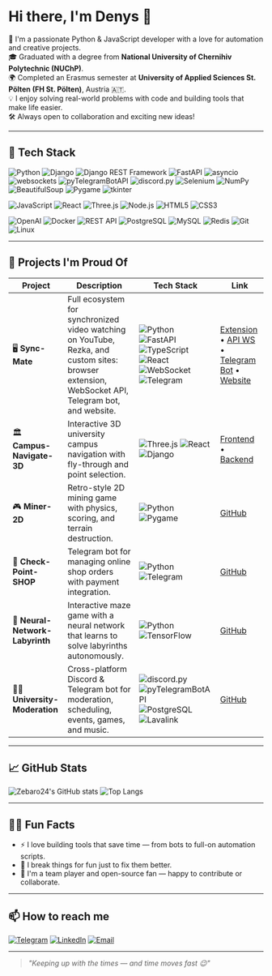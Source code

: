 # Hi there, I'm Denys 👋

🚀 I'm a passionate Python & JavaScript developer with a love for automation and creative projects.  
🎓 Graduated with a degree from **National University of Chernihiv Polytechnic (NUChP)**.  
🌍 Completed an Erasmus semester at **University of Applied Sciences St. Pölten (FH St. Pölten)**, Austria 🇦🇹.  
💡 I enjoy solving real-world problems with code and building tools that make life easier.  
🛠️ Always open to collaboration and exciting new ideas!

---

## 🧠 Tech Stack

![Python](https://img.shields.io/badge/Python-3776AB?style=for-the-badge&logo=python&logoColor=white)
![Django](https://img.shields.io/badge/Django-092E20?style=for-the-badge&logo=django&logoColor=white)
![Django REST Framework](https://img.shields.io/badge/DRF-092E20?style=for-the-badge&logo=django&logoColor=white)
![FastAPI](https://img.shields.io/badge/FastAPI-009688?style=for-the-badge&logo=fastapi&logoColor=white)
![asyncio](https://img.shields.io/badge/asyncio-000000?style=for-the-badge&logo=python&logoColor=white)
![websockets](https://img.shields.io/badge/websockets-000000?style=for-the-badge&logo=python&logoColor=white)
![pyTelegramBotAPI](https://img.shields.io/badge/pyTelegramBotAPI-0088CC?style=for-the-badge&logo=telegram&logoColor=white)
![discord.py](https://img.shields.io/badge/discord.py-7289DA?style=for-the-badge&logo=discord&logoColor=white)
![Selenium](https://img.shields.io/badge/Selenium-43B02A?style=for-the-badge&logo=selenium&logoColor=white)
![NumPy](https://img.shields.io/badge/NumPy-013243?style=for-the-badge&logo=numpy&logoColor=white)
![BeautifulSoup](https://img.shields.io/badge/BeautifulSoup-7B1FA2?style=for-the-badge&logo=python&logoColor=white)
![Pygame](https://img.shields.io/badge/Pygame-1E90FF?style=for-the-badge&logo=python&logoColor=white)
![tkinter](https://img.shields.io/badge/Tkinter-FF6F00?style=for-the-badge&logo=python&logoColor=white)

![JavaScript](https://img.shields.io/badge/JavaScript-F7DF1E?style=for-the-badge&logo=javascript&logoColor=black)
![React](https://img.shields.io/badge/React-20232A?style=for-the-badge&logo=react)
![Three.js](https://img.shields.io/badge/Three.js-000000?style=for-the-badge&logo=three.js&logoColor=white)
![Node.js](https://img.shields.io/badge/Node.js-339933?style=for-the-badge&logo=node.js&logoColor=white)
![HTML5](https://img.shields.io/badge/HTML5-E34F26?style=for-the-badge&logo=html5&logoColor=white)
![CSS3](https://img.shields.io/badge/CSS3-1572B6?style=for-the-badge&logo=css3&logoColor=white)

![OpenAI](https://img.shields.io/badge/OpenAI-412991?style=for-the-badge&logo=openai&logoColor=white)
![Docker](https://img.shields.io/badge/Docker-2496ED?style=for-the-badge&logo=docker&logoColor=white)
![REST API](https://img.shields.io/badge/REST_API-000000?style=for-the-badge&logo=swagger&logoColor=white)
![PostgreSQL](https://img.shields.io/badge/PostgreSQL-336791?style=for-the-badge&logo=postgresql&logoColor=white)
![MySQL](https://img.shields.io/badge/MySQL-00758F?style=for-the-badge&logo=mysql&logoColor=white)
![Redis](https://img.shields.io/badge/Redis-DC382D?style=for-the-badge&logo=redis&logoColor=white)
![Git](https://img.shields.io/badge/Git-F05032?style=for-the-badge&logo=git&logoColor=white)
![Linux](https://img.shields.io/badge/Linux-FCC624?style=for-the-badge&logo=linux&logoColor=black)


---

## 🧩 Projects I'm Proud Of

| Project | Description | Tech Stack | Link |
|---------|-------------|------------|------|
| 🖥️ **Sync-Mate** | Full ecosystem for synchronized video watching on YouTube, Rezka, and custom sites: browser extension, WebSocket API, Telegram bot, and website. | ![Python](https://img.shields.io/badge/Python-3776AB?style=flat&logo=python&logoColor=white) ![FastAPI](https://img.shields.io/badge/FastAPI-0.109.2-%2300B4D8?logo=fastapi) ![TypeScript](https://img.shields.io/badge/TypeScript-5.8-%233178C6?logo=typescript) ![React](https://img.shields.io/badge/React-20232A?style=flat&logo=react) ![WebSocket](https://img.shields.io/badge/WebSocket-Real--time-1C1C1C?style=flat) ![Telegram](https://img.shields.io/badge/Telegram-2CA5E0?style=flat&logo=telegram&logoColor=white) | [Extension](https://github.com/Zebaro24/Sync-Mate-Extension) • [API WS](https://github.com/Zebaro24/Sync-Mate-API-WS) • [Telegram Bot](https://github.com/Zebaro24/Sync-Mate-Telegram-Bot) • [Website](https://github.com/Zebaro24/Sync-Mate-Web) |
| 🏛️ **Campus-Navigate-3D** | Interactive 3D university campus navigation with fly-through and point selection. | ![Three.js](https://img.shields.io/badge/Three.js-000000?style=flat&logo=three.js) ![React](https://img.shields.io/badge/React-20232A?style=flat&logo=react) ![Django](https://img.shields.io/badge/Django-092E20?style=flat&logo=django) | [Frontend](https://github.com/Zebaro24/Campus-Navigate-3D-FE) • [Backend](https://github.com/Zebaro24/Campus-Navigate-3D-BE) |
| 🎮 **Miner-2D** | Retro-style 2D mining game with physics, scoring, and terrain destruction. | ![Python](https://img.shields.io/badge/Python-3776AB?style=flat&logo=python&logoColor=white) ![Pygame](https://img.shields.io/badge/Pygame-000000?style=flat&logo=pygame&logoColor=white) | [GitHub](https://github.com/Zebaro24/Miner-2D) |
| 🤖 **Check-Point-SHOP** | Telegram bot for managing online shop orders with payment integration. | ![Python](https://img.shields.io/badge/Python-3776AB?style=flat&logo=python&logoColor=white) ![Telegram](https://img.shields.io/badge/Telegram-2CA5E0?style=flat&logo=telegram&logoColor=white) | [GitHub](https://github.com/Zebaro24/Check-Point-SHOP) |
| 🧠 **Neural-Network-Labyrinth** | Interactive maze game with a neural network that learns to solve labyrinths autonomously. | ![Python](https://img.shields.io/badge/Python-3776AB?style=flat&logo=python&logoColor=white) ![TensorFlow](https://img.shields.io/badge/TensorFlow-FF6F00?style=flat&logo=tensorflow&logoColor=white) | [GitHub](https://github.com/Zebaro24/Neural-Network-Labyrinth) |
| 🧑‍🎓 **University-Moderation** | Cross-platform Discord & Telegram bot for moderation, scheduling, events, games, and music. | ![discord.py](https://img.shields.io/badge/discord.py-7289DA?style=flat&logo=discord&logoColor=white) ![pyTelegramBotAPI](https://img.shields.io/badge/pyTelegramBotAPI-26A5E4?style=flat&logo=telegram&logoColor=white) ![PostgreSQL](https://img.shields.io/badge/PostgreSQL-336791?style=flat&logo=postgresql&logoColor=white) ![Lavalink](https://img.shields.io/badge/Lavalink-Java-007396?style=flat&logo=java&logoColor=white) | [GitHub](https://github.com/Zebaro24/University-Moderation) |

---

## 📈 GitHub Stats

![Zebaro24's GitHub stats](https://github-readme-stats.vercel.app/api?username=Zebaro24&show_icons=true&theme=radical)
![Top Langs](https://github-readme-stats.vercel.app/api/top-langs/?username=Zebaro24&layout=compact&theme=radical)

---

## 🧙‍♂️ Fun Facts

- ⚡ I love building tools that save time — from bots to full-on automation scripts.
- 🧪 I break things for fun just to fix them better.
- 🤝 I'm a team player and open-source fan — happy to contribute or collaborate.

---

## 📫 How to reach me

[![Telegram](https://img.shields.io/badge/Telegram-2CA5E0?style=flat&logo=telegram&logoColor=white)](https://t.me/Zebaro24)
[![LinkedIn](https://img.shields.io/badge/LinkedIn-0A66C2?style=flat&logo=linkedin&logoColor=white)](https://linkedin.com/in/yourprofile)
[![Email](https://img.shields.io/badge/Email-zebaro.work@gmail.com-D14836?style=flat&logo=gmail&logoColor=white)](mailto:zebaro.work@gmail.com)

---

> _"Keeping up with the times — and time moves fast 😉"_

